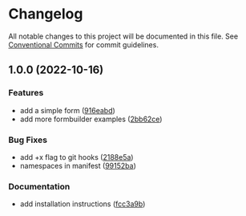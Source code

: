 # Changelog

All notable changes to this project will be documented in this file. See
[Conventional Commits](https://conventionalcommits.org) for commit guidelines.

## 1.0.0 (2022-10-16)


### Features

* add a simple form ([916eabd](https://github.com/rweich/streamdeck-formbuilder-showcase/commit/916eabdd4853cc55f261ffdb710a5b8b5bce244d))
* add more formbuilder examples ([2bb62ce](https://github.com/rweich/streamdeck-formbuilder-showcase/commit/2bb62ce76fd041d750d3e103ee6ce8068bdb17d8))


### Bug Fixes

* add +x flag to git hooks ([2188e5a](https://github.com/rweich/streamdeck-formbuilder-showcase/commit/2188e5ac7209521152f2abccf654547a09248033))
* namespaces in manifest ([99152ba](https://github.com/rweich/streamdeck-formbuilder-showcase/commit/99152ba249fc63216026919dd44e80c74af0e9e3))


### Documentation

* add installation instructions ([fcc3a9b](https://github.com/rweich/streamdeck-formbuilder-showcase/commit/fcc3a9bdeae3e23c0cea0f56940c60466b78b1cb))
